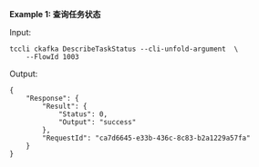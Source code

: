 **Example 1: 查询任务状态**



Input: 

```
tccli ckafka DescribeTaskStatus --cli-unfold-argument  \
    --FlowId 1003
```

Output: 
```
{
    "Response": {
        "Result": {
            "Status": 0,
            "Output": "success"
        },
        "RequestId": "ca7d6645-e33b-436c-8c83-b2a1229a57fa"
    }
}
```

